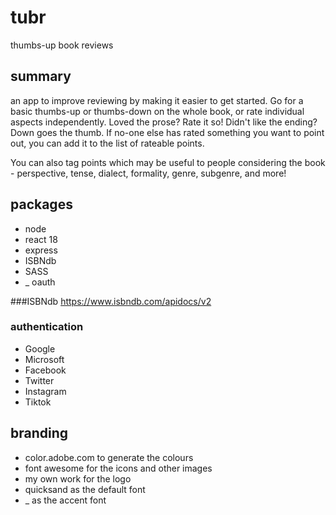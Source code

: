 # tubr
 thumbs-up book reviews

## summary
an app to improve reviewing by making it easier to get started. Go for a basic thumbs-up or thumbs-down on the whole book, or rate individual aspects independently. Loved the prose? Rate it so! Didn't like the ending? Down goes the thumb. If no-one else has rated something you want to point out, you can add it to the list of rateable points.

You can also tag points which may be useful to people considering the book - perspective, tense, dialect, formality, genre, subgenre, and more!

## packages
* node
* react 18
* express
* ISBNdb
* SASS
* _ oauth

###ISBNdb
https://www.isbndb.com/apidocs/v2

### authentication
* Google
* Microsoft
* Facebook
* Twitter
* Instagram
* Tiktok

## branding
* color.adobe.com to generate the colours
* font awesome for the icons and other images
* my own work for the logo
* quicksand as the default font
* _ as the accent font